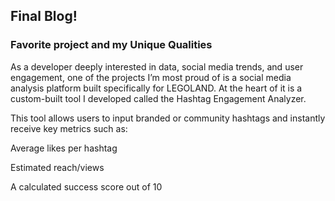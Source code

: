## Final Blog!


### Favorite project and my Unique Qualities


As a developer deeply interested in data, social media trends, and user engagement, one of the projects I’m most proud of is a social media analysis platform built specifically for LEGOLAND. At the heart of it is a custom-built tool I developed called the Hashtag Engagement Analyzer.

This tool allows users to input branded or community hashtags and instantly receive key metrics such as:

Average likes per hashtag

Estimated reach/views

A calculated success score out of 10